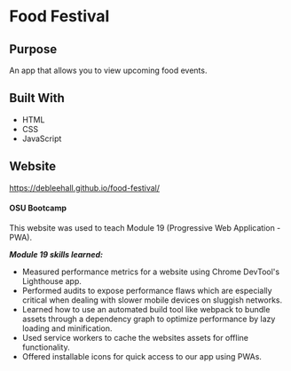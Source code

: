 # Food Festival

## Purpose
An app that allows you to view upcoming food events.

## Built With
* HTML
* CSS
* JavaScript

## Website
https://debleehall.github.io/food-festival/

#### OSU Bootcamp
This website was used to teach Module 19 (Progressive Web Application - PWA). 

***Module 19 skills learned:***
* Measured performance metrics for a website using Chrome DevTool's Lighthouse app.
* Performed audits to expose performance flaws which are especially critical when dealing with slower mobile devices on sluggish networks.
* Learned how to use an automated build tool like webpack to bundle assets through a dependency graph to optimize performance by lazy loading and minification.
* Used service workers to cache the websites assets for offline functionality.
* Offered installable icons for quick access to our app using PWAs.
